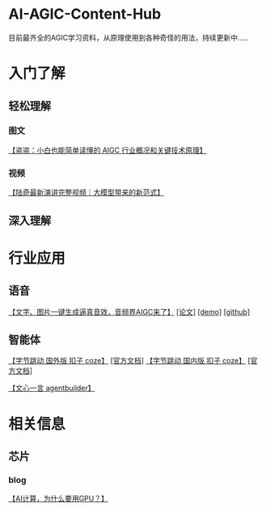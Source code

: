 # AI-AGIC-Content-Hub
目前最齐全的AGIC学习资料，从原理使用到各种奇怪的用法，持续更新中.....



# 入门了解

## 轻松理解

### 图文
[【盗盗：小白也能简单读懂的 AIGC 行业概况和关键技术原理】](https://zhuanlan.zhihu.com/p/622473687)

### 视频
[【陆奇最新演讲完整视频｜大模型带来的新范式】](https://link.zhihu.com/?target=https%3A//www.bilibili.com/video/BV1mM4y147qw/%3Fbuvid%3DXX00EC2041DDFC5680B46D540BCE7296D1FFB%26is_story_h5%3Dfalse%26mid%3DQFQ87h7KxCb0tA46cuAeFg%253D%253D%26p%3D1%26plat_id%3D116%26share_from%3Dugc%26share_medium%3Dandroid%26share_plat%3Dandroid%26share_session_id%3D035c441b-7b16-43fc-ace1-db11d7e784ad%26share_source%3DWEIXIN%26share_tag%3Ds_i%26timestamp%3D1687693807%26unique_k%3D5KFH52O%26up_id%3D602125886%26vd_source%3D17e0f34d1fb4329e74bc1be88f53a82a)


## 深入理解





# 行业应用

## 语音
[【文字、图片一键生成逼真音效，音频界AIGC来了】](https://arxiv.org/abs/2301.12661) [[论文]](https://text-to-audio.github.io/paper.pdf) [[demo]](https://text-to-audio.github.io/) [[github]](https://github.com/Text-to-Audio/Make-An-Audio) 

## 智能体

[【字节跳动 国外版 扣子 coze】](https://www.coze.com) [[官方文档]](https://www.coze.com/docs/guides/quickstart)
[【字节跳动 国内版 扣子 coze】](https://www.coze.cn) [[官方文档]](https://www.coze.cn/docs/guides/quickstart)

[【文心一言 agentbuilder】](https://agents.baidu.com/docs/intelligent-agent/zero_code_develop/)



# 相关信息
## 芯片
### blog
[【AI计算，为什么要用GPU？】](https://zhuanlan.zhihu.com/p/675702796)
